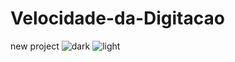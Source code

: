 # Velocidade-da-Digitacao
new project
![dark](https://user-images.githubusercontent.com/61121205/236446783-23e02a3e-5b6b-466e-bc89-a3460fce10c2.png)
![light](https://user-images.githubusercontent.com/61121205/236447209-b990472f-4d59-4081-a335-ef9ef2cc7c20.png)

